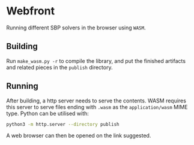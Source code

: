 # Webfront
Running different SBP solvers in the browser using `WASM`.

## Building
Run `make_wasm.py -r` to compile the library, and put the finished artifacts and related pieces in the `publish` directory.

## Running
After building, a http server needs to serve the contents. WASM requires this server to serve files ending with `.wasm` as the `application/wasm` MIME type. Python can be utilised with:
```sh
python3 -m http.server --directory publish
```
A web browser can then be opened on the link suggested.
